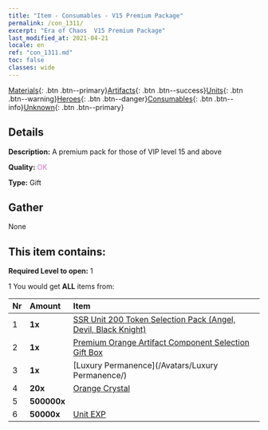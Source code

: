 ```yaml
---
title: "Item - Consumables - V15 Premium Package"
permalink: /con_1311/
excerpt: "Era of Chaos  V15 Premium Package"
last_modified_at: 2021-04-21
locale: en
ref: "con_1311.md"
toc: false
classes: wide
---
```

 [Materials](/Items/){: .btn .btn--primary}[Artifacts](/Items/Artifacts/){: .btn .btn--success}[Units](/Items/Units/){: .btn .btn--warning}[Heroes](/Items/Heroes/){: .btn .btn--danger}[Consumables](/Items/Consumables/){: .btn .btn--info}[Unknown](/Items/Unknown/){: .btn .btn--primary}

## Details
 **Description:** A premium pack for those of VIP level 15 and above

 **Quality:** <span style="color: #DA70D6">OK</span>

 **Type:** Gift

## Gather

  None

## This item contains:

 **Required Level to open:** 1

 1 You would get **ALL** items  from:

  | Nr | Amount |     Item    |
  |:---|:-------|:------------|
  | 1 |  **1x** | [SSR Unit 200 Token Selection Pack (Angel, Devil, Black Knight)](/Items/con_1323/) |  | 
  | 2 |  **1x** | [Premium Orange Artifact Component Selection Gift Box](/Items/con_1315/) |  | 
  | 3 |  **1x** | [Luxury Permanence](/Avatars/Luxury Permanence/) |  | 
  | 4 |  **20x** | [Orange Crystal](/Items/con_730/) |  | 
  | 5 |  **500000x** | <i class="fas fa-coins"/> |  | 
  | 6 |  **50000x** | [Unit EXP](/Items/con_902/) |  | 
